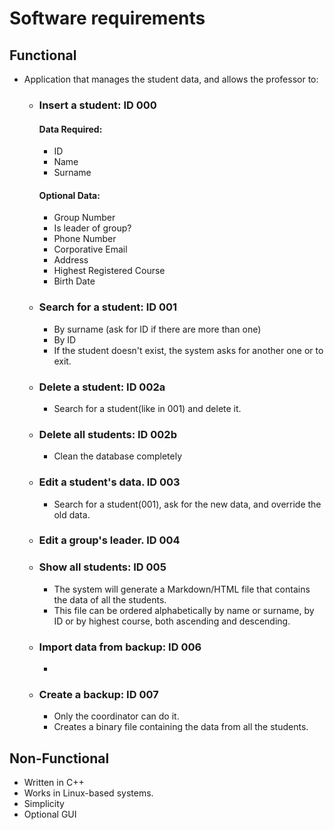 # **Software requirements**
## Functional
* Application that manages the student data, and allows the professor to:
  * ### Insert a student: **ID 000**
    #### Data Required:
      * ID
      * Name
      * Surname

    #### Optional Data:
      * Group Number
      * Is leader of group?
      * Phone Number
      * Corporative Email
      * Address
      * Highest Registered Course
      * Birth Date
  * ### Search for a student: **ID 001**
      * By surname (ask for ID if there are more than one)
      * By ID
      * If the student doesn't exist, the system asks for another one or to exit.
  * ### Delete a student: **ID 002a**
      * Search for a student(like in 001) and delete it.
  * ### Delete all students: **ID 002b**
      * Clean the database completely
  * ### Edit a student's data. **ID 003**
      * Search for a student(001), ask for the new data, and override the old data.
  * ### Edit a group's leader. **ID 004**
  * ### Show all students: **ID 005**
      * The system will generate a Markdown/HTML file that contains the data of all the students.
      * This file can be ordered alphabetically by name or surname, by ID or by highest course, both ascending and descending.
  * ### Import data from backup: **ID 006**
      *
  * ### Create a backup: **ID 007**
      * Only the coordinator can do it.
      * Creates a binary file containing the data from all the students.

## Non-Functional
  * Written in C++
  * Works in Linux-based systems.
  * Simplicity
  * Optional GUI
